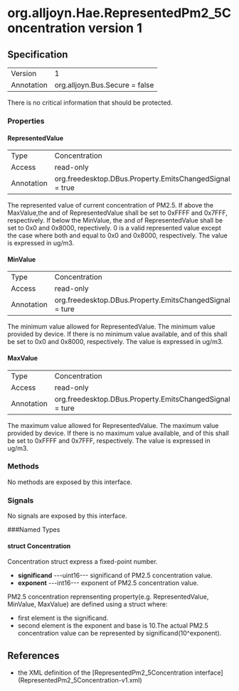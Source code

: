 # org.alljoyn.Hae.RepresentedPm2_5Concentration version 1

## Specification

|             |                                                 |
|-------------|-------------------------------------------------|
| Version     | 1                                               |
| Annotation  | org.alljoyn.Bus.Secure = false                  |

There is no critical information that should be protected.

### Properties

#### RepresentedValue

|             |                                                           |
|-------------|-----------------------------------------------------------|
| Type        | Concentration                                             |
| Access      | read-only                                                 |
| Annotation  | org.freedesktop.DBus.Property.EmitsChangedSignal = true   |

The represented value of current concentration of PM2.5.
If above the MaxValue,the <significand> and <exponent> of RepresentedValue shall be
set to 0xFFFF and 0x7FFF, respectively.
If below the MinValue, the <significand> and <exponent> of RepresentedValue shall
be set to 0x0 and 0x8000, repectively.
0 is a valid represented value except the case where both <significand> and
<exponent> equal to 0x0 and 0x8000, respectively.
The value is expressed in ug/m3.


#### MinValue

|             |                                                           |
|-------------|-----------------------------------------------------------|
| Type        | Concentration                                             |
| Access      | read-only                                                 |
| Annotation  | org.freedesktop.DBus.Property.EmitsChangedSignal = ture   |

The minimum value allowed for RepresentedValue.
The minimum value provided by device.
If there is no minimum value available, <significand> and <exponent> of this shall
be set to 0x0 and 0x8000, respectively.
The value is expressed in ug/m3.


#### MaxValue

|             |                                                           |
|-------------|-----------------------------------------------------------|
| Type        | Concentration                                             |
| Access      | read-only                                                 |
| Annotation  | org.freedesktop.DBus.Property.EmitsChangedSignal = ture   |

The maximum value allowed for RepresentedValue.
The maximum value provided by device.
If there is no maximum value available, <significand> and <exponent> of this shall
be set to 0xFFFF and 0x7FFF, respectively.
The value is expressed in ug/m3.

### Methods

No methods are exposed by this interface.

### Signals

No signals are exposed by this interface.

###Named Types

#### struct Concentration

Concentration struct express a fixed-point number.
  * **significand**  ---uint16--- significand of PM2.5 concentration value.
  * **exponent**  ---int16--- exponent of PM2.5 concentration value.

PM2.5 concentration reprensenting property(e.g. RepresentedValue, MinValue, MaxValue)
are defined using a struct where:
  * first element is the significand.
  * second element is the exponent and base is 10.The actual PM2.5 concentration value
    can be represented by significand(10^exponent).

## References

  * the XML definition of the [RepresentedPm2_5Concentration interface]
    (RepresentedPm2_5Concentration-v1.xml)

